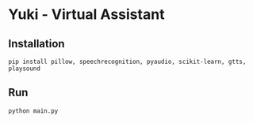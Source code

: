# Yuki - Virtual Assistant

## Installation
```pycon
pip install pillow, speechrecognition, pyaudio, scikit-learn, gtts, playsound
```

## Run
```pycon
python main.py
```